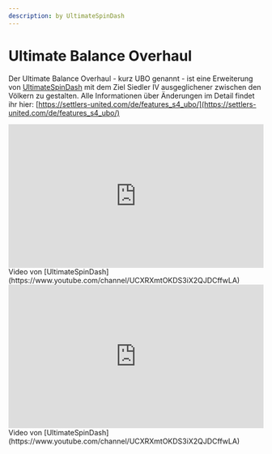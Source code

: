 ```yaml
---
description: by UltimateSpinDash
---
```


# Ultimate Balance Overhaul

Der Ultimate Balance Overhaul - kurz UBO genannt - ist eine Erweiterung von [UltimateSpinDash](https://www.youtube.com/channel/UCXRXmtOKDS3iX2QJDCffwLA) mit dem Ziel Siedler IV ausgeglichener zwischen den Völkern zu gestalten. Alle Informationen über Änderungen im Detail findet ihr hier: [https://settlers-united.com/de/features_s4_ubo/](https://settlers-united.com/de/features_s4_ubo/)

<iframe style="width: 100%;aspect-ratio:16/9;" src="https://www.youtube.com/embed/L2EqcWOE_qw" frameborder="0" allowfullscreen></iframe>
<figcaption markdown>
Video von [UltimateSpinDash](https://www.youtube.com/channel/UCXRXmtOKDS3iX2QJDCffwLA)

</figcaption>
            

<iframe style="width: 100%;aspect-ratio:16/9;" src="https://www.youtube.com/embed/rcSYC66QTW4" frameborder="0" allowfullscreen></iframe>
<figcaption markdown>
Video von [UltimateSpinDash](https://www.youtube.com/channel/UCXRXmtOKDS3iX2QJDCffwLA)

</figcaption>
            
